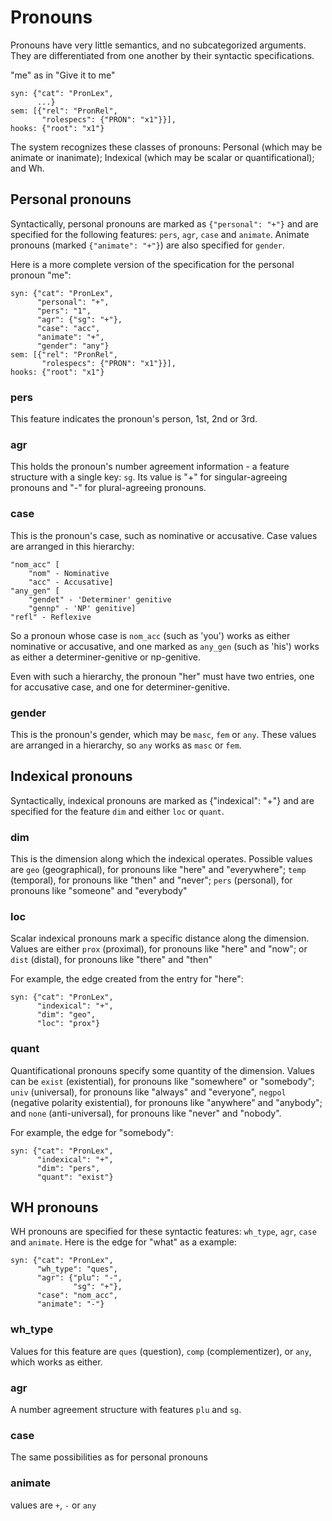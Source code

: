 
# Pronouns

Pronouns have very little semantics, and no subcategorized arguments. They are
differentiated from one another by their syntactic specifications.

"me" as in "Give it to me"
```
syn: {"cat": "PronLex",
      ...}
sem: [{"rel": "PronRel",
       "rolespecs": {"PRON": "x1"}}],
hooks: {"root": "x1"}
```

The system recognizes these classes of pronouns: Personal (which may be
animate or inanimate); Indexical (which may be scalar or quantificational); and
Wh.

## Personal pronouns

Syntactically, personal pronouns are marked as `{"personal": "+"}` and are
specified for the following features: `pers`, `agr`, `case` and `animate`.
Animate pronouns (marked `{"animate": "+"}`) are also specified for `gender`.

Here is a more complete version of the specification for the personal pronoun
"me":
```
syn: {"cat": "PronLex",
      "personal": "+",
      "pers": "1",
      "agr": {"sg": "+"},
      "case": "acc",
      "animate": "+",
      "gender": "any"}
sem: [{"rel": "PronRel",
       "rolespecs": {"PRON": "x1"}}],
hooks: {"root": "x1"}
```

### pers

This feature indicates the pronoun's person, 1st, 2nd or 3rd.

### agr

This holds the pronoun's number agreement information - a feature structure
with a single key: `sg`. Its value is "+" for singular-agreeing pronouns and
"-" for plural-agreeing pronouns.

### case

This is the pronoun's case, such as nominative or accusative. Case values are
arranged in this hierarchy:

```
"nom_acc" [
    "nom" - Nominative
    "acc" - Accusative]
"any_gen" [
    "gendet" - 'Determiner' genitive
    "gennp" - 'NP' genitive]
"refl" - Reflexive
```

So a pronoun whose case is `nom_acc` (such as 'you') works as either nominative
or accusative, and one marked as `any_gen` (such as 'his') works as either a
determiner-genitive or np-genitive.

Even with such a hierarchy, the pronoun "her" must have two entries, one for
accusative case, and one for determiner-genitive.

### gender

This is the pronoun's gender, which may be `masc`, `fem` or `any`. These values
are arranged in a hierarchy, so `any` works as `masc` or `fem`.

## Indexical pronouns

Syntactically, indexical pronouns are marked as {"indexical": "+"} and are
specified for the feature `dim` and either `loc` or `quant`.

### dim

This is the dimension along which the indexical operates. Possible values are
`geo` (geographical), for pronouns like "here" and "everywhere"; `temp`
(temporal), for pronouns like "then" and "never"; `pers` (personal), for
pronouns like "someone" and "everybody"

### loc

Scalar indexical pronouns mark a specific distance along the dimension. Values
are either `prox` (proximal), for pronouns like "here" and "now"; or `dist`
(distal), for pronouns like "there" and "then"

For example, the edge created from the entry for "here":
```
syn: {"cat": "PronLex",
      "indexical": "+",
      "dim": "geo",
      "loc": "prox"}
```

### quant

Quantificational pronouns specify some quantity of the dimension. Values can be
`exist` (existential), for pronouns like "somewhere" or "somebody"; `univ`
(universal), for pronouns like "always" and "everyone", `negpol` (negative
polarity existential), for pronouns like "anywhere" and "anybody"; and `none`
(anti-universal), for pronouns like "never" and "nobody".

For example, the edge for "somebody":
```
syn: {"cat": "PronLex",
      "indexical": "+",
      "dim": "pers",
      "quant": "exist"}
```

## WH pronouns

WH pronouns are specified for these syntactic features: `wh_type`, `agr`,
`case` and `animate`. Here is the edge for "what" as a example:
```
syn: {"cat": "PronLex",
      "wh_type": "ques",
      "agr": {"plu": "-",
              "sg": "+"},
      "case": "nom_acc",
      "animate": "-"}
```

### wh_type

Values for this feature are `ques` (question), `comp` (complementizer), or
`any`, which works as either.

### agr

A number agreement structure with features `plu` and `sg`.

### case

The same possibilities as for personal pronouns

### animate

values are `+`, `-` or `any`
